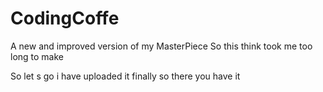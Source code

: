 # CodingCoffe
A new and improved version of my MasterPiece
So this think took me too long to make

So let s go i have uploaded it finally so there you have it
